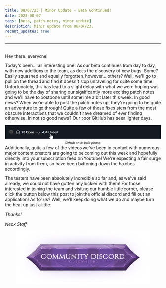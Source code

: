 ```yaml
---
title: 08/07/23 | Minor Update - Beta Continued!
date: 2023-08-07
tags: [beta, patch-notes, minor update]
description: Minor update from 08/07/23.
recent_updates: true
---
```


***
<br>
Hey there, everyone!

Today's been... an interesting one. As our beta continues from day to day, with new additions to the team, as does the discovery of new bugs! Some? Easily squashed and equally forgotten, however... others? Well, we'll go to pull on the thread and find it doesn't stop unraveling for quite some time. Unfortunately, this has lead to a slight delay with what we were hoping was going to be the day of sharing our significantly more exciting patch notes and we'll have to postpone until sometime a bit later this week. In good news? When we're able to post the patch notes up, they're going to be quite an adventure to go through! Quite a few of these fixes stem from the most obscure interactions that we couldn't have dreamed of ever finding otherwise. In not so good news? Our poor GitHub has seen lighter days.
<div class="spacer-medium"></div>
<center>
<img src="/assets/img/updates/080723/github.png"><br>
<em><font size="1">GitHub on its bulk phase.</font></em>
</center>
<div class="spacer-medium"></div>
Additionally, quite a few of the videos we've been in contact with numerous major content creators are going to be coming out this week and hopefully directly into your subscription feed on Youtube! We're expecting a fair surge in activity from them, so have been battening down the hatches accordingly.

The testers have been absolutely incredible so far and, as we've said already, we could not have gotten any luckier with them! For those interested in joining the team and visiting our humble little corner, please click the button below this post to join the official discord and fill out an application! As for us? Well, we'll keep doing what we do and maybe turn the heat up just a little.

<em>Thanks!

<em>Neox Staff<br>

<div class="spacer-medium"></div>
<center><a href="https://discord.com/invite/neoxps"><img src="/assets/img/JoinDiscord.png"></a></center>